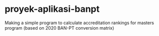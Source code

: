 # proyek-aplikasi-banpt
Making a simple program to calculate accreditation rankings for masters program (based on 2020 BAN-PT conversion matrix)

